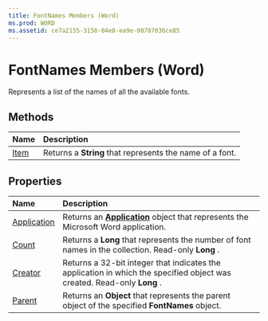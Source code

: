 ```yaml
---
title: FontNames Members (Word)
ms.prod: WORD
ms.assetid: ce7a2155-3158-04e8-ea9e-00787036ce85
---
```



# FontNames Members (Word)
Represents a list of the names of all the available fonts.

## Methods



|**Name**|**Description**|
|:-----|:-----|
|[Item](fontnames-item-method-word.md)|Returns a  **String** that represents the name of a font.|

## Properties



|**Name**|**Description**|
|:-----|:-----|
|[Application](fontnames-application-property-word.md)|Returns an  **[Application](application-object-word.md)** object that represents the Microsoft Word application.|
|[Count](fontnames-count-property-word.md)|Returns a  **Long** that represents the number of font names in the collection. Read-only **Long** .|
|[Creator](fontnames-creator-property-word.md)|Returns a 32-bit integer that indicates the application in which the specified object was created. Read-only  **Long** .|
|[Parent](fontnames-parent-property-word.md)|Returns an  **Object** that represents the parent object of the specified **FontNames** object.|

